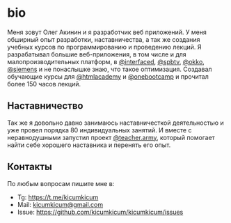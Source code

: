 # bio

Меня зовут Олег Акинин и я разработчик веб приложений. У меня обширный опыт разработки, наставничества, а так же создания учебных курсов по программированию и проведению лекций. Я разрабатывал большие веб-приложения, в том числе и для малопроизводительных платформ, в [@interfaced](https://interfaced.tv), [@spbtv](https://ru.spbtv.com), [@okko](https://okko.tv), [@siemens](https://siemens.com) и не понаслышке знаю, что такое оптимизация. Создавал обучающие курсы для [@htmlacademy](https://htmlacademy.ru) и [@onebootcamp](https://m.facebook.com/onebootcamp/) и прочитал более 150 часов лекций.

## Наставничество

Так же я довольно давно занимаюсь наставничесткой деятельностью и уже провел порядка 80 индивидуальных занятий. И вместе с неравнодушными запустил проект [@teacher.army](https://teacher.army), который помогает найти себе хорошего наставника и перенять его опыт.

## Контакты

По любым вопросам пишите мне в:

- Tg: https://t.me/kicumkicum
- Mail: kicumkicum@gmail.com
- Issue: https://github.com/kicumkicum/kicumkicum/issues
